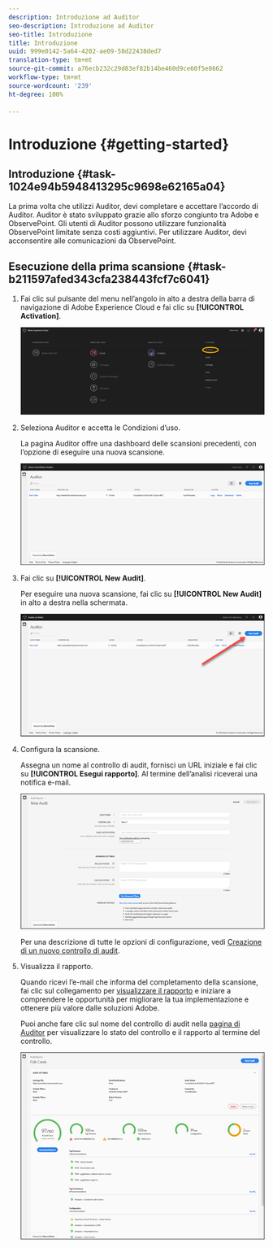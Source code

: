```yaml
---
description: Introduzione ad Auditor
seo-description: Introduzione ad Auditor
seo-title: Introduzione
title: Introduzione
uuid: 999e0142-5a64-4202-ae09-58d22438ded7
translation-type: tm+mt
source-git-commit: a76ecb232c29d83ef82b14be460d9ce60f5e8662
workflow-type: tm+mt
source-wordcount: '239'
ht-degree: 100%

---
```



# Introduzione {#getting-started}

## Introduzione {#task-1024e94b5948413295c9698e62165a04}

<!--
This page is a placeholder for now, we need things like prerequisites, any planning that should be done before using Auditor, initial setup info--that kind of thing.
-->

La prima volta che utilizzi Auditor, devi completare e accettare l’accordo di Auditor. Auditor è stato sviluppato grazie allo sforzo congiunto tra Adobe e ObservePoint. Gli utenti di Auditor possono utilizzare funzionalità ObservePoint limitate senza costi aggiuntivi. Per utilizzare Auditor, devi acconsentire alle comunicazioni da ObservePoint.

## Esecuzione della prima scansione {#task-b211597afed343cfa238443fcf7c6041}

1. Fai clic sul pulsante del menu nell’angolo in alto a destra della barra di navigazione di Adobe Experience Cloud e fai clic su **[!UICONTROL Activation]**.

   ![](assets/activate.png)

1. Seleziona Auditor e accetta le Condizioni d’uso.

   La pagina Auditor offre una dashboard delle scansioni precedenti, con l’opzione di eseguire una nuova scansione.

   ![](assets/home.png)

1. Fai clic su **[!UICONTROL New Audit]**.

   Per eseguire una nuova scansione, fai clic su **[!UICONTROL New Audit]** in alto a destra nella schermata.

   ![](assets/new-audit-button.png)

1. Configura la scansione.

   Assegna un nome al controllo di audit, fornisci un URL iniziale e fai clic su **[!UICONTROL Esegui rapporto]**. Al termine dell’analisi riceverai una notifica e-mail.

   ![](assets/config.png)

   Per una descrizione di tutte le opzioni di configurazione, vedi [Creazione di un nuovo controllo di audit](../create-audit/create-new-audit.md).
1. Visualizza il rapporto.

   Quando ricevi l’e-mail che informa del completamento della scansione, fai clic sul collegamento per [visualizzare il rapporto](../reports/scorecard.md) e iniziare a comprendere le opportunità per migliorare la tua implementazione e ottenere più valore dalle soluzioni Adobe.

   Puoi anche fare clic sul nome del controllo di audit nella [pagina di Auditor](../get-started/audit-list.md) per visualizzare lo stato del controllo e il rapporto al termine del controllo.

   ![](assets/report.png)
